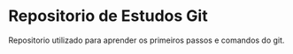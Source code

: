 # Repositorio de Estudos Git

Repositorio utilizado para aprender os primeiros passos e comandos do git.
